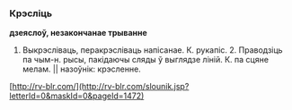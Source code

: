 ### Крэсліць
**дзеяслоў, незакончанае трыванне**

1. Выкрэсліваць, перакрэсліваць напісанае. К. рукапіс. 2. Праводзіць па чым-н. рысы, пакідаючы сляды ў выглядзе ліній. К. па сцяне мелам. || назоўнік: крэсленне.

<a rel="author">[http://rv-blr.com/](http://rv-blr.com/slounik.jsp?letterId=0&maskId=0&pageId=1472)</a>
